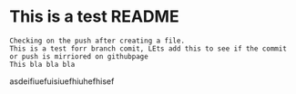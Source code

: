 # This is a test README

    Checking on the push after creating a file. 
    This is a test forr branch comit, LEts add this to see if the commit or push is mirriored on githubpage
    This bla bla bla
asdeifiuefuisiuefhiuhefhisef